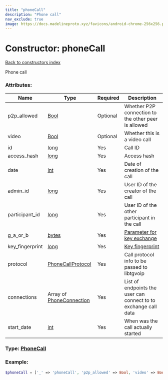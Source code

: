 ```yaml
---
title: "phoneCall"
description: "Phone call"
nav_exclude: true
image: https://docs.madelineproto.xyz/favicons/android-chrome-256x256.png
---
```

# Constructor: phoneCall  
[Back to constructors index](/API_docs/constructors/index.html)



Phone call

### Attributes:

| Name     |    Type       | Required | Description |
|----------|---------------|----------|-------------|
|p2p\_allowed|[Bool](/API_docs/types/Bool.html) | Optional|Whether P2P connection to the other peer is allowed|
|video|[Bool](/API_docs/types/Bool.html) | Optional|Whether this is a video call|
|id|[long](/API_docs/types/long.html) | Yes|Call ID|
|access\_hash|[long](/API_docs/types/long.html) | Yes|Access hash|
|date|[int](/API_docs/types/int.html) | Yes|Date of creation of the call|
|admin\_id|[long](/API_docs/types/long.html) | Yes|User ID of the creator of the call|
|participant\_id|[long](/API_docs/types/long.html) | Yes|User ID of the other participant in the call|
|g\_a\_or\_b|[bytes](/API_docs/types/bytes.html) | Yes|[Parameter for key exchange](https://core.telegram.org/api/end-to-end/voice-calls)|
|key\_fingerprint|[long](/API_docs/types/long.html) | Yes|[Key fingerprint](https://core.telegram.org/api/end-to-end/voice-calls)|
|protocol|[PhoneCallProtocol](/API_docs/types/PhoneCallProtocol.html) | Yes|Call protocol info to be passed to libtgvoip|
|connections|Array of [PhoneConnection](/API_docs/types/PhoneConnection.html) | Yes|List of endpoints the user can connect to to exchange call data|
|start\_date|[int](/API_docs/types/int.html) | Yes|When was the call actually started|



### Type: [PhoneCall](/API_docs/types/PhoneCall.html)


### Example:

```php
$phoneCall = ['_' => 'phoneCall', 'p2p_allowed' => Bool, 'video' => Bool, 'id' => long, 'access_hash' => long, 'date' => int, 'admin_id' => long, 'participant_id' => long, 'g_a_or_b' => 'bytes', 'key_fingerprint' => long, 'protocol' => PhoneCallProtocol, 'connections' => [PhoneConnection, PhoneConnection], 'start_date' => int];
```  
